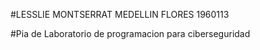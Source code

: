 #LESSLIE MONTSERRAT MEDELLIN FLORES 1960113

#Pia de Laboratorio de programacion para ciberseguridad 

